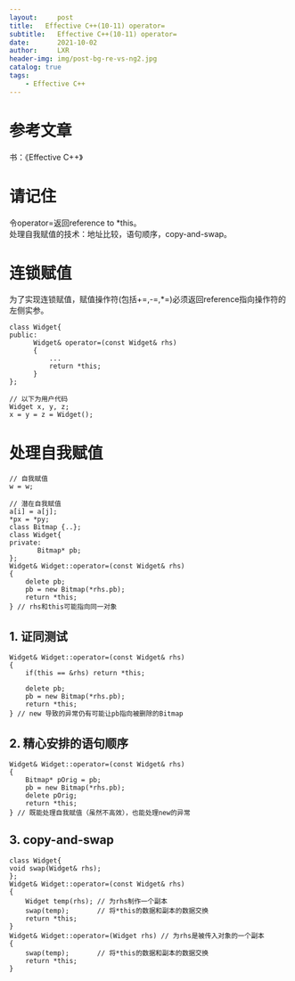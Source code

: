 ```yaml
---
layout:     post
title:   Effective C++(10-11) operator=
subtitle:   Effective C++(10-11) operator= 
date:       2021-10-02
author:     LXR
header-img: img/post-bg-re-vs-ng2.jpg
catalog: true
tags:
    - Effective C++
---
```


# 参考文章
书：《Effective C++》

# 请记住
令operator=返回reference to *this。  
处理自我赋值的技术：地址比较，语句顺序，copy-and-swap。  

# 连锁赋值
为了实现连锁赋值，赋值操作符(包括+=,-=,*=)必须返回reference指向操作符的左侧实参。  
```
class Widget{
public:
      Widget& operator=(const Widget& rhs)
      {
          ...
          return *this;
      }
};

// 以下为用户代码
Widget x, y, z;
x = y = z = Widget();
```
# 处理自我赋值
```
// 自我赋值
w = w;

// 潜在自我赋值
a[i] = a[j];
*px = *py;
class Bitmap {..};
class Widget{
private:
       Bitmap* pb;
};
Widget& Widget::operator=(const Widget& rhs)
{
    delete pb;
    pb = new Bitmap(*rhs.pb);
    return *this;
} // rhs和this可能指向同一对象
```

## 1. 证同测试
```
Widget& Widget::operator=(const Widget& rhs)
{
    if(this == &rhs) return *this;
    
    delete pb;
    pb = new Bitmap(*rhs.pb);
    return *this;
} // new 导致的异常仍有可能让pb指向被删除的Bitmap 
```

## 2. 精心安排的语句顺序
```
Widget& Widget::operator=(const Widget& rhs)
{
    Bitmap* pOrig = pb;
    pb = new Bitmap(*rhs.pb);
    delete pOrig;
    return *this;
} // 既能处理自我赋值（虽然不高效），也能处理new的异常
```

## 3. copy-and-swap
```
class Widget{
void swap(Widget& rhs);
};
Widget& Widget::operator=(const Widget& rhs)
{
    Widget temp(rhs); // 为rhs制作一个副本
    swap(temp);       // 将*this的数据和副本的数据交换
    return *this;
}
Widget& Widget::operator=(Widget rhs) // 为rhs是被传入对象的一个副本
{
    swap(temp);       // 将*this的数据和副本的数据交换
    return *this;
}
```
